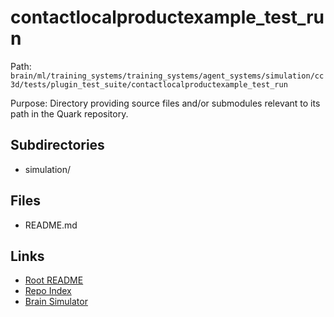 # contactlocalproductexample_test_run

Path: `brain/ml/training_systems/training_systems/agent_systems/simulation/cc3d/tests/plugin_test_suite/contactlocalproductexample_test_run`

Purpose: Directory providing source files and/or submodules relevant to its path in the Quark repository.

## Subdirectories
- simulation/

## Files
- README.md

## Links
- [Root README](../../../../../../../../../README.md)
- [Repo Index](../../../../../../../../../repo_index.json)
- [Brain Simulator](../../../../../../../../../brain/architecture/brain_simulator.py)
